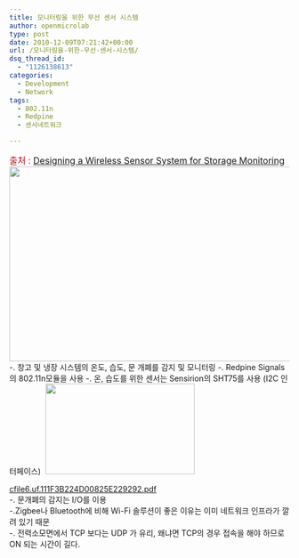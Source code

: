 ```yaml
---
title: 모니터링을 위한 무선 센서 시스템
author: openmicrolab
type: post
date: 2010-12-09T07:21:42+00:00
url: /모니터링을-위한-무선-센서-시스템/
dsq_thread_id:
  - "1126138613"
categories:
  - Development
  - Network
tags:
  - 802.11n
  - Redpine
  - 센서네트워크

---
```

<SPAN style="WIDOWS: 2; TEXT-TRANSFORM: none; TEXT-INDENT: 0px; BORDER-COLLAPSE: separate; FONT: medium Gulim; WHITE-SPACE: normal; ORPHANS: 2; LETTER-SPACING: normal; COLOR: rgb(0,0,0); WORD-SPACING: 0px; -webkit-border-horizontal-spacing: 0px; -webkit-border-vertical-spacing: 0px; -webkit-text-decorations-in-effect: none; -webkit-text-size-adjust: auto; -webkit-text-stroke-width: 0px" class=Apple-style-span><SPAN style="TEXT-ALIGN: left; FONT-FAMILY: Arial; COLOR: rgb(82,82,82); FONT-SIZE: 16px" class=Apple-style-span>  


<H1 style="PADDING-BOTTOM: 0px; MARGIN: 0px; PADDING-LEFT: 0px; PADDING-RIGHT: 0px; COLOR: rgb(181,10,26); FONT-SIZE: 26px; FONT-WEIGHT: normal; PADDING-TOP: 0px">
  <SPAN style="FONT-SIZE: 12pt">출처 : <A title="[http://www.sensorsmag.com/networking-communications/wireless/designing-a-wireless-sensor-system-storage-monitoring-7511]로 이동합니다." href="http://www.sensorsmag.com/networking-communications/wireless/designing-a-wireless-sensor-system-storage-monitoring-7511" target=_blank>Designing a Wireless Sensor System for Storage Monitoring</A></SPAN>
</H1></SPAN></SPAN>

  
<img loading="lazy" src="/images/1/cfile27.uf.112A411F4D00831711E17D.jpg" class="aligncenter" width="680" height="350" alt="" filename="Redpine.jpg" filemime="image/jpeg" />  
-. 창고 및 냉장 시스템의&nbsp;온도, 습도, 문 개폐를 감지 및 모니터링  
-. Redpine Signals 의 802.11n모듈을 사용  
-. 온, 습도를 위한 센서는&nbsp;Sensirion의 SHT75를 사용 (I2C 인터페이스)&nbsp;  
<img loading="lazy" src="/images/1/cfile29.uf.204E6C214D0082A935BD9F.jpg" class="aligncenter" width="268" height="163" alt="" filename="sht75.jpg" filemime="image/jpeg" /> 

<a href="/images/1/cfile6.uf.111F3B224D00825E229292.pdf" class="aligncenter" filename="Datasheet-humidity-sensor-SHT7x.pdf"  filemime="application/pdf" /> cfile6.uf.111F3B224D00825E229292.pdf</a>  
-. 문개폐의 감지는 I/O를 이용  
-.Zigbee나 Bluetooth에 비해 Wi-Fi 솔루션이 좋은 이유는 이미 네트워크 인프라가 깔려 있기 때문  
-. 전력소모면에서&nbsp;TCP&nbsp;보다는 UDP 가 유리, 왜냐면 TCP의 경우 접속을 해야 하므로 ON 되는 시간이 길다.